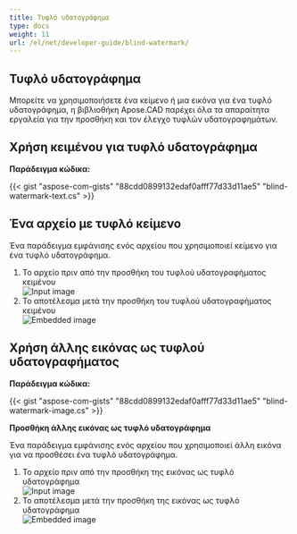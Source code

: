 ```yaml
---
title: Τυφλό υδατογράφημα
type: docs
weight: 11
url: /el/net/developer-guide/blind-watermark/
---
```


## **Τυφλό υδατογράφημα**

Μπορείτε να χρησιμοποιήσετε ένα κείμενο ή μια εικόνα για ένα τυφλό υδατογράφημα, η βιβλιοθήκη Apose.CAD παρέχει όλα τα απαραίτητα εργαλεία για την προσθήκη και τον έλεγχο τυφλών υδατογραφημάτων.

## **Χρήση κειμένου για τυφλό υδατογράφημα**

**Παράδειγμα κώδικα:**

{{< gist "aspose-com-gists" "88cdd0899132edaf0afff77d33d11ae5" "blind-watermark-text.cs" >}}

## **Ένα αρχείο με τυφλό κείμενο**

Ένα παράδειγμα εμφάνισης ενός αρχείου που χρησιμοποιεί κείμενο για ένα τυφλό υδατογράφημα.

1. Το αρχείο πριν από την προσθήκη του τυφλού υδατογραφήματος κειμένου<br>
![Input image](/_assets/guide/blind-watermark/Tyrannosaurus.dxf_input.png)<br>
1. Το αποτέλεσμα μετά την προσθήκη του τυφλού υδατογραφήματος κειμένου<br>
![Embedded image](/_assets/guide/blind-watermark/Tyrannosaurus.dxf_embedded.png)

## **Χρήση άλλης εικόνας ως τυφλού υδατογραφήματος**

**Παράδειγμα κώδικα:**

{{< gist "aspose-com-gists" "88cdd0899132edaf0afff77d33d11ae5" "blind-watermark-image.cs" >}}

**Προσθήκη άλλης εικόνας ως τυφλό υδατογράφημα**

Ένα παράδειγμα εμφάνισης ενός αρχείου που χρησιμοποιεί άλλη εικόνα για να προσθέσει ένα τυφλό υδατογράφημα.

1. Το αρχείο πριν από την προσθήκη της εικόνας ως τυφλό υδατογράφημα<br>
![Input image](/_assets/guide/blind-watermark/robot_handling_cell.dwg_input.png)<br>
1. Το αποτέλεσμα μετά την προσθήκη της εικόνας ως τυφλό υδατογράφημα<br>
![Embedded image](/_assets/guide/blind-watermark/robot_handling_cell.dwg_embedded.png)
